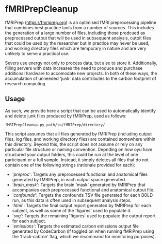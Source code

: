 # fMRIPrepCleanup
fMRIPrep (https://fmriprep.org) is an optimised fMRI preprocessing pipeline that combines best practice tools from a number of sources. This includes the generation of a large number of files, including those prodcued as preprocessed output that will be used in subsequent analysis, outpit files that could be used by the researcher but in practice may never be used, and working directory files which are temporary in nature and are very unlikely to serve a practical use.

Severs use energy not only to process data, but also to store it. Additionally, filling servers with data increases the need to produce and purchase additional hardware to accomodate new projects. In both of these ways, the accumulation of unneeded 'junk' data contributes to the carbon footprint of research computing.

## Usage

As such, we provide here a script that can be used to automatically identify and delete junk files produced by fMRIPrep, used as follows:

```
fMRIPrepCleanup.py path/to/fMRIPrep/directory/
```

This script assumes that all files generated by fMRIPrep (including output files, log files, and working directory files) are contained somewhere within this directory. Beyond this, the script does not assume or rely on any particular file structure or naming convention. Depnding on how oyu have structured your output folders, this could be run at the level of one participant or a full sample. Instead, it simply deletes all files that do not contain one of the following strings (rationale provided for each):

- '*preproc*': Targets any preprocessed functional and anatomical files generated by fMRIPrep, in each output space generated.
- '*brain_mask*': Targets the brain 'mask' generated by fMRIPrep that accompanies each preprocessed functional and anatomical output file.
- '*confounds*': Targets the confounds TSV file generated for each BOLD run, as this data is often used in subsequent analysis steps.
- '*html*': Targets the final output report generated by fMRIPrep for each subject, as well as some of the 'figures' used to populate it.
- '*svg*': Targets the remaining 'figures' used to populate the output report for each subject.
- '*emissions*': Targets the estimated carbon emissions output file generated by CodeCarbon (if toggled on when running fMRIPrep using the 'track-cabron' flag, which we recommand for monitoring purposes).
